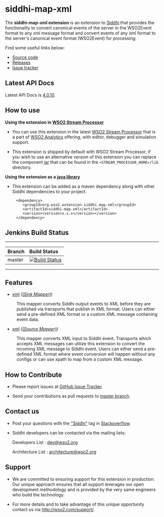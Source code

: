 siddhi-map-xml
======================================

The **siddhi-map-xml extension** is an extension to <a target="_blank" href="https://wso2.github
.io/siddhi">Siddhi</a> that provides the functionality to convert canonical events of the server in the WSO2Event format to any xml message format and convert events of any xml format to the server's canonical event format (WSO2Event) for processing.

Find some useful links below:

* <a target="_blank" href="https://github.com/wso2-extensions/siddhi-map-xml">Source code</a>
* <a target="_blank" href="https://github.com/wso2-extensions/siddhi-map-xml/releases">Releases</a>
* <a target="_blank" href="https://github.com/wso2-extensions/siddhi-map-xml/issues">Issue tracker</a>

## Latest API Docs 

Latest API Docs is <a target="_blank" href="https://wso2-extensions.github.io/siddhi-map-xml/api/4.0.10">4.0.10</a>.

## How to use 

**Using the extension in <a target="_blank" href="https://github.com/wso2/product-sp">WSO2 Stream Processor</a>**

* You can use this extension in the latest <a target="_blank" href="https://github.com/wso2/product-sp/releases">WSO2 Stream Processor</a> that is a part of <a target="_blank" href="http://wso2.com/analytics?utm_source=gitanalytics&utm_campaign=gitanalytics_Jul17">WSO2 Analytics</a> offering, with editor, debugger and simulation support. 

* This extension is shipped by default with WSO2 Stream Processor, if you wish to use an alternative version of this extension you can replace the component <a target="_blank" href="https://github.com/wso2-extensions/siddhi-map-xml/releases">jar</a> that can be found in the `<STREAM_PROCESSOR_HOME>/lib` directory.

**Using the extension as a <a target="_blank" href="https://wso2.github.io/siddhi/documentation/running-as-a-java-library">java library</a>**

* This extension can be added as a maven dependency along with other Siddhi dependencies to your project.

```
     <dependency>
        <groupId>org.wso2.extension.siddhi.map.xml</groupId>
        <artifactId>siddhi-map-xml</artifactId>
        <version><version>x.x.x</version></version>
     </dependency>
```

## Jenkins Build Status

---

|  Branch | Build Status |
| :------ |:------------ | 
| master  | [![Build Status](https://wso2.org/jenkins/job/siddhi/job/siddhi-map-xml/badge/icon)](https://wso2.org/jenkins/job/siddhi/job/siddhi-map-xml/) |

---

## Features

* <a target="_blank" href="https://wso2-extensions.github.io/siddhi-map-xml/api/4.0.10/#xml-sink-mapper">xml</a> *(<a target="_blank" href="https://wso2.github.io/siddhi/documentation/siddhi-4.0/#sink-mapper">(Sink Mapper)</a>)*<br><div style="padding-left: 1em;"><p>This mapper converts Siddhi output events to XML before they are published via transports that publish in XML format. Users can either send a pre-defined XML format or a custom XML message containing event data.</p></div>
* <a target="_blank" href="https://wso2-extensions.github.io/siddhi-map-xml/api/4.0.10/#xml-source-mapper">xml</a> *(<a target="_blank" href="https://wso2.github.io/siddhi/documentation/siddhi-4.0/#source-mapper">(Source Mapper)</a>)*<br><div style="padding-left: 1em;"><p>This mapper converts XML input to Siddhi event. Transports which accepts XML messages can utilize this extension to convert the incoming XML message to Siddhi event. Users can either send a pre-defined XML format where event conversion will happen without any configs or can use xpath to map from a custom XML message.</p></div>

## How to Contribute
 
  * Please report issues at <a target="_blank" href="https://github.com/wso2-extensions/siddhi-map-xml/issues">GitHub Issue Tracker</a>.
  
  * Send your contributions as pull requests to <a target="_blank" href="https://github.com/wso2-extensions/siddhi-map-xml/tree/master">master branch</a>. 
 
## Contact us 

 * Post your questions with the <a target="_blank" href="http://stackoverflow.com/search?q=siddhi">"Siddhi"</a> tag in <a target="_blank" href="http://stackoverflow.com/search?q=siddhi">Stackoverflow</a>. 
 
 * Siddhi developers can be contacted via the mailing lists:
 
    Developers List   : [dev@wso2.org](mailto:dev@wso2.org)
    
    Architecture List : [architecture@wso2.org](mailto:architecture@wso2.org)
 
## Support 

* We are committed to ensuring support for this extension in production. Our unique approach ensures that all support leverages our open development methodology and is provided by the very same engineers who build the technology. 

* For more details and to take advantage of this unique opportunity contact us via <a target="_blank" href="http://wso2.com/support?utm_source=gitanalytics&utm_campaign=gitanalytics_Jul17">http://wso2.com/support/</a>. 
